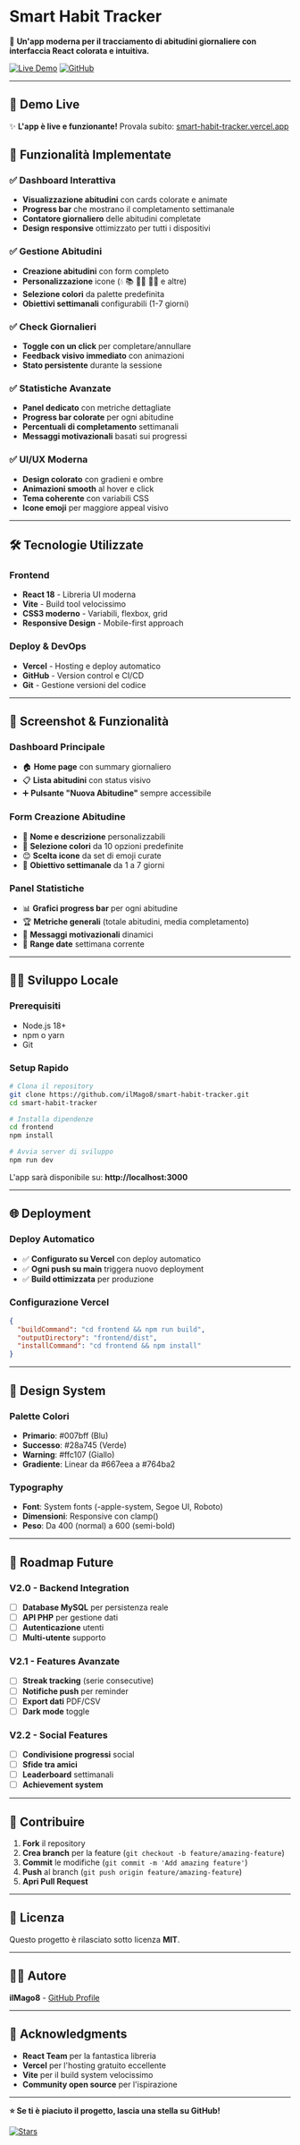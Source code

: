 # Smart Habit Tracker

🌟 **Un'app moderna per il tracciamento di abitudini giornaliere con interfaccia React colorata e intuitiva.**

[![Live Demo](https://img.shields.io/badge/Live%20Demo-Vercel-000000?style=for-the-badge&logo=vercel)](https://smart-habit-tracker.vercel.app)
[![GitHub](https://img.shields.io/badge/GitHub-Repository-181717?style=for-the-badge&logo=github)](https://github.com/ilMago8/smart-habit-tracker)

---

## 🚀 **Demo Live**

✨ **L'app è live e funzionante!** Provala subito: [smart-habit-tracker.vercel.app](https://smart-habit-tracker.vercel.app)

## 🎯 **Funzionalità Implementate**

### ✅ **Dashboard Interattiva**
- **Visualizzazione abitudini** con cards colorate e animate
- **Progress bar** che mostrano il completamento settimanale
- **Contatore giornaliero** delle abitudini completate
- **Design responsive** ottimizzato per tutti i dispositivi

### ✅ **Gestione Abitudini**
- **Creazione abitudini** con form completo
- **Personalizzazione** icone (💧 📚 🤸‍♂️ 🧘‍♀️ e altre)
- **Selezione colori** da palette predefinita
- **Obiettivi settimanali** configurabili (1-7 giorni)

### ✅ **Check Giornalieri**
- **Toggle con un click** per completare/annullare
- **Feedback visivo immediato** con animazioni
- **Stato persistente** durante la sessione

### ✅ **Statistiche Avanzate**
- **Panel dedicato** con metriche dettagliate
- **Progress bar colorate** per ogni abitudine
- **Percentuali di completamento** settimanali
- **Messaggi motivazionali** basati sui progressi

### ✅ **UI/UX Moderna**
- **Design colorato** con gradieni e ombre
- **Animazioni smooth** al hover e click
- **Tema coherente** con variabili CSS
- **Icone emoji** per maggiore appeal visivo

---

## 🛠️ **Tecnologie Utilizzate**

### **Frontend**
- **React 18** - Libreria UI moderna
- **Vite** - Build tool velocissimo
- **CSS3 moderno** - Variabili, flexbox, grid
- **Responsive Design** - Mobile-first approach

### **Deploy & DevOps**
- **Vercel** - Hosting e deploy automatico
- **GitHub** - Version control e CI/CD
- **Git** - Gestione versioni del codice

---

## 📱 **Screenshot & Funzionalità**

### Dashboard Principale
- 🏠 **Home page** con summary giornaliero
- 📋 **Lista abitudini** con status visivo
- ➕ **Pulsante "Nuova Abitudine"** sempre accessibile

### Form Creazione Abitudine
- 📝 **Nome e descrizione** personalizzabili
- 🎨 **Selezione colori** da 10 opzioni predefinite
- 😊 **Scelta icone** da set di emoji curate
- 🎯 **Obiettivo settimanale** da 1 a 7 giorni

### Panel Statistiche
- 📊 **Grafici progress bar** per ogni abitudine
- 🏆 **Metriche generali** (totale abitudini, media completamento)
- 💪 **Messaggi motivazionali** dinamici
- 📅 **Range date** settimana corrente

---

## 🏃‍♂️ **Sviluppo Locale**

### **Prerequisiti**
- Node.js 18+
- npm o yarn
- Git

### **Setup Rapido**
```bash
# Clona il repository
git clone https://github.com/ilMago8/smart-habit-tracker.git
cd smart-habit-tracker

# Installa dipendenze
cd frontend
npm install

# Avvia server di sviluppo
npm run dev
```

L'app sarà disponibile su: **http://localhost:3000**

---

## 🌐 **Deployment**

### **Deploy Automatico**
- ✅ **Configurato su Vercel** con deploy automatico
- ✅ **Ogni push su main** triggera nuovo deployment
- ✅ **Build ottimizzata** per produzione

### **Configurazione Vercel**
```json
{
  "buildCommand": "cd frontend && npm run build",
  "outputDirectory": "frontend/dist",
  "installCommand": "cd frontend && npm install"
}
```

---

## 🎨 **Design System**

### **Palette Colori**
- **Primario**: #007bff (Blu)
- **Successo**: #28a745 (Verde)
- **Warning**: #ffc107 (Giallo)
- **Gradiente**: Linear da #667eea a #764ba2

### **Typography**
- **Font**: System fonts (-apple-system, Segoe UI, Roboto)
- **Dimensioni**: Responsive con clamp()
- **Peso**: Da 400 (normal) a 600 (semi-bold)

---

## 🔮 **Roadmap Future**

### **V2.0 - Backend Integration**
- [ ] **Database MySQL** per persistenza reale
- [ ] **API PHP** per gestione dati
- [ ] **Autenticazione** utenti
- [ ] **Multi-utente** supporto

### **V2.1 - Features Avanzate**
- [ ] **Streak tracking** (serie consecutive)
- [ ] **Notifiche push** per reminder
- [ ] **Export dati** PDF/CSV
- [ ] **Dark mode** toggle

### **V2.2 - Social Features**
- [ ] **Condivisione progressi** social
- [ ] **Sfide tra amici**
- [ ] **Leaderboard** settimanali
- [ ] **Achievement system**

---

## 🤝 **Contribuire**

1. **Fork** il repository
2. **Crea branch** per la feature (`git checkout -b feature/amazing-feature`)
3. **Commit** le modifiche (`git commit -m 'Add amazing feature'`)
4. **Push** al branch (`git push origin feature/amazing-feature`)
5. **Apri Pull Request**

---

## 📄 **Licenza**

Questo progetto è rilasciato sotto licenza **MIT**.

---

## 👨‍💻 **Autore**

**ilMago8** - [GitHub Profile](https://github.com/ilMago8)

---

## 🙏 **Acknowledgments**

- **React Team** per la fantastica libreria
- **Vercel** per l'hosting gratuito eccellente
- **Vite** per il build system velocissimo
- **Community open source** per l'ispirazione

---

**⭐ Se ti è piaciuto il progetto, lascia una stella su GitHub!**

[![Stars](https://img.shields.io/github/stars/ilMago8/smart-habit-tracker?style=social)](https://github.com/ilMago8/smart-habit-tracker/stargazers)
